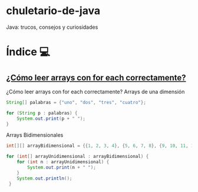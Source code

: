 # chuletario-de-java
Java: trucos, consejos y curiosidades

# Índice :computer:
## [¿Cómo leer arrays con for each correctamente?](#for-each)


<a name="for-each"></a>¿Cómo leer arrays con for each correctamente?
Arrays de una dimensión
```java
String[] palabras = {"uno", "dos", "tres", "cuatro"};

for (String p : palabras) {
    System.out.print(p + " ");
}
```
Arrays Bidimensionales
```java
int[][] arrayBidimensional = {{1, 2, 3, 4}, {5, 6, 7, 8}, {9, 10, 11, 12}};

for (int[] arrayUnidimensional : arrayBidimensional) {
    for (int n : arrayUnidimensional) {
        System.out.print(n + " ");
    }
    System.out.println();
 }
```
